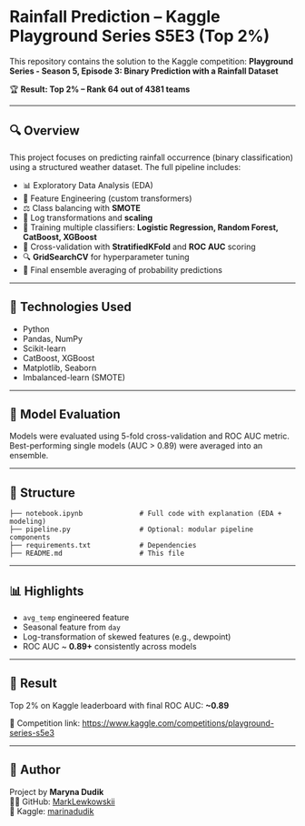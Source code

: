 # Rainfall Prediction – Kaggle Playground Series S5E3 (Top 2%)

This repository contains the solution to the Kaggle competition:
**Playground Series - Season 5, Episode 3: Binary Prediction with a Rainfall Dataset**

🏆 **Result: Top 2% – Rank 64 out of 4381 teams**

---

## 🔍 Overview
This project focuses on predicting rainfall occurrence (binary classification) using a structured weather dataset. The full pipeline includes:

- 📊 Exploratory Data Analysis (EDA)
- 🧠 Feature Engineering (custom transformers)
- ⚖️ Class balancing with **SMOTE**
- 🔁 Log transformations and **scaling**
- 🧪 Training multiple classifiers: **Logistic Regression, Random Forest, CatBoost, XGBoost**
- 🧵 Cross-validation with **StratifiedKFold** and **ROC AUC** scoring
- 🔍 **GridSearchCV** for hyperparameter tuning
- 🧬 Final ensemble averaging of probability predictions

---

## 🧰 Technologies Used
- Python
- Pandas, NumPy
- Scikit-learn
- CatBoost, XGBoost
- Matplotlib, Seaborn
- Imbalanced-learn (SMOTE)

---

## 🧪 Model Evaluation
Models were evaluated using 5-fold cross-validation and ROC AUC metric.
Best-performing single models (AUC > 0.89) were averaged into an ensemble.

---

## 📂 Structure
```
├── notebook.ipynb              # Full code with explanation (EDA + modeling)
├── pipeline.py                 # Optional: modular pipeline components
├── requirements.txt            # Dependencies
├── README.md                   # This file
```

---

## 📊 Highlights
- `avg_temp` engineered feature
- Seasonal feature from `day`
- Log-transformation of skewed features (e.g., dewpoint)
- ROC AUC ~ **0.89+** consistently across models

---

## 🚀 Result
Top 2% on Kaggle leaderboard with final ROC AUC: **~0.89**

📌 Competition link: https://www.kaggle.com/competitions/playground-series-s5e3

---

## 👤 Author
Project by **Maryna Dudik**  
👩‍💻 GitHub: [MarkLewkowskii](https://github.com/MarkLewkowskii)    
🏅 Kaggle: [marinadudik](https://www.kaggle.com/marinadudik)



